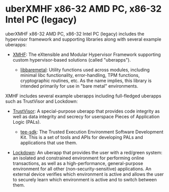 # uberXMHF x86-32 AMD PC, x86-32 Intel PC (legacy)

uberXMHF x86-32 AMD PC, x86-32 Intel PC (legacy) includes the hypervisor 
framework and supporting libraries along with several example uberapps:

* [XMHF](xmhf): The eXtensible and Modular Hypervisor Framework 
  supporting custom hypervisor-based solutions (called "uberapps").

    * [libbaremetal](xmhf/src/libbaremetal): Utility functions used across modules,
     including minimal libc functionality, error-handling, TPM functions, 
     cryptographic routines, etc. As the name implies, this library is intended primarily for
     use in "bare metal" environments.

XMHF includes several example uberapps including 
full-fledged uberapps such as TrustVisor and Lockdown:
 
* [TrustVisor](hypapps/trustvisor): A special-purpose uberapp that provides
  code integrity as well as data integrity and secrecy for userspace
  Pieces of Application Logic (PALs).

    * [tee-sdk](hypapps/trustvisor/tee-sdk): The Trusted Execution Environment Software
      Development Kit. This is a set of tools and APIs for developing
      PALs and applications that use them.

* [Lockdown](hypapps/lockdown): An uberapp that provides the user with a red/green
  system: an isolated and constrained environment for performing
  online transactions, as well as a high-performance, general-purpose
  environment for all other (non-security-sensitive) applications. An
  external device verifies which environment is active and allows the
  user to securely learn which environment is active and to switch
  between them.







